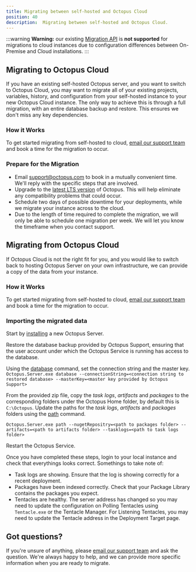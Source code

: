 ```yaml
---
title: Migrating between self-hosted and Octopus Cloud
position: 40
description:  Migrating between self-hosted and Octopus Cloud.
---
```


:::warning
**Warning:** our existing [Migration API](/docs/octopus-rest-api/migration-api/index.md) is **not supported** for migrations to cloud instances due to configuration differences between On-Premise and Cloud installations.
:::

## Migrating to Octopus Cloud

If you have an existing self-hosted Octopus server, and you want to switch to Octopus Cloud, you may want to migrate all of your existing projects, variables, history, and configuration from your self-hosted instance to your new Octopus Cloud instance. The only way to achieve this is through a full migration, with an entire database backup and restore. This ensures we don't miss any key dependencies.

### How it Works

To get started migrating from self-hosted to cloud, [email our support team](mailto:support@octopus.com) and book a time for the migration to occur. 

### Prepare for the Migration

- Email [support@octopus.com](mailto:support@octopus.com) to book in a mutually convenient time. We'll reply with the specific steps that are involved.
- Upgrade to the [latest LTS version](https://octopus.com/downloads) of Octopus. This will help eliminate any compatibility problems that could occur.
- Schedule two days of possible downtime for your deployments, while we migrate your instance across to the cloud.
- Due to the length of time required to complete the migration, we will only be able to schedule one migration per week. We will let you know the timeframe when you contact support.

## Migrating from Octopus Cloud

If Octopus Cloud is not the right fit for you, and you would like to switch back to hosting Octopus Server on your own infrastructure, we can provide a copy of the data from your instance.

### How it Works

To get started migrating from self-hosted to cloud, [email our support team](mailto:support@octopus.com) and book a time for the migration to occur. 

### Importing the migrated data 

Start by [installing](/docs/installation/index.md) a new Octopus Server. 

Restore the database backup provided by Octopus Support, ensuring that the user account under which the Octopus Service is running has access to the database.

Using the [database](/docs/octopus-rest-api/octopus.server.exe-command-line/database.md) command, set the connection string and the master key.
`Octopus.Server.exe database --connectionString=<connection string to restored database> --masterKey=<master key provided by Octopus Support>`

From the provided zip file, copy the *task logs*, *artifacts* and *packages* to the corresponding folders under the Octopus Home folder, by default this is `C:\Octopus`.
Update the paths for the *task logs*, *artifacts* and *packages* folders using the [path](/docs/octopus-rest-api/octopus.server.exe-command-line/path.md) command.

`Octopus.Server.exe path --nugetRepositry=<path to packages folder> --artifacts=<path to artifacts folder> --tasklogs=<path to task logs folder>`

Restart the Octopus Service.

Once you have completed these steps, login to your local instance and check that everythings looks correct. Somethings to take note of:
- Task logs are showing. Ensure that the log is showing correctly for a recent deployment.
- Packages have been indexed correctly. Check that your Package Library contains the packages you expect.
- Tentacles are healthy. 
    The server address has changed so you may need to update the configuration on Polling Tentacles using `Tentacle.exe` or the Tentacle Manager. For Listening Tentacles, you may need to update the Tentacle address in the Deployment Target page.

## Got questions?

If you're unsure of anything, please [email our support team](mailto:support@octopus.com) and ask the question. We're always happy to help, and we can provide more specific information when you are ready to migrate.
